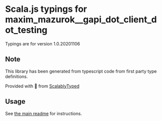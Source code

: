 
# Scala.js typings for maxim_mazurok__gapi_dot_client_dot_testing

Typings are for version 1.0.20201106



## Note
This library has been generated from typescript code from first party type definitions.

Provided with :purple_heart: from [ScalablyTyped](https://github.com/oyvindberg/ScalablyTyped)

## Usage
See [the main readme](../../readme.md) for instructions.



